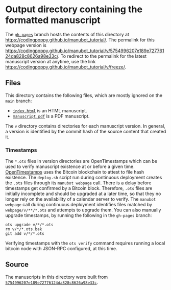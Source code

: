 # Output directory containing the formatted manuscript

The [`gh-pages`](https://github.com/codingpoppy/manubot_tutorial/tree/gh-pages) branch hosts the contents of this directory at <https://codingpoppy.github.io/manubot_tutorial/>.
The permalink for this webpage version is <https://codingpoppy.github.io/manubot_tutorial/v/5754996207e189e72776124da828c8626a98e33c/>.
To redirect to the permalink for the latest manuscript version at anytime, use the link <https://codingpoppy.github.io/manubot_tutorial/v/freeze/>.

## Files

This directory contains the following files, which are mostly ignored on the `main` branch:

+ [`index.html`](index.html) is an HTML manuscript.
+ [`manuscript.pdf`](manuscript.pdf) is a PDF manuscript.

The `v` directory contains directories for each manuscript version.
In general, a version is identified by the commit hash of the source content that created it.

### Timestamps

The `*.ots` files in version directories are OpenTimestamps which can be used to verify manuscript existence at or before a given time.
[OpenTimestamps](https://opentimestamps.org/) uses the Bitcoin blockchain to attest to file hash existence.
The `deploy.sh` script run during continuous deployment creates the `.ots` files through its `manubot webpage` call.
There is a delay before timestamps get confirmed by a Bitcoin block.
Therefore, `.ots` files are initially incomplete and should be upgraded at a later time, so that they no longer rely on the availability of a calendar server to verify.
The `manubot webpage` call during continuous deployment identifies files matched by `webpage/v/**/*.ots` and attempts to upgrade them.
You can also manually upgrade timestamps, by running the following in the `gh-pages` branch:

```shell
ots upgrade v/*/*.ots
rm v/*/*.ots.bak
git add v/*/*.ots
```

Verifying timestamps with the `ots verify` command requires running a local bitcoin node with JSON-RPC configured, at this time.

## Source

The manuscripts in this directory were built from
[`5754996207e189e72776124da828c8626a98e33c`](https://github.com/codingpoppy/manubot_tutorial/commit/5754996207e189e72776124da828c8626a98e33c).
